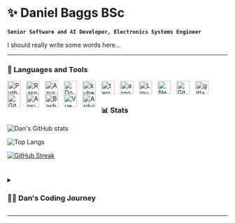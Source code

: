 <!--
**goblinsasquatch/goblinsasquatch** is a ✨ _special_ ✨ repository because its `README.md` (this file) appears on your GitHub profile.

Here are some ideas to get you started:

- 🔭 I’m currently working on ...
- 🌱 I’m currently learning ...
- 👯 I’m looking to collaborate on ...
- 🤔 I’m looking for help with ...
- 💬 Ask me about ...
- 📫 How to reach me: ...
- 😄 Pronouns: He/Him
- ⚡ Fun fact: ...
-->

# ✨ Daniel Baggs BSc

**`Senior Software and AI Developer, Electronics Systems Engineer`**

I should really write some words here...

<!-- I'm an indie full-stack developer and content creator building my version of the digital world one step at a time. All coding projects are built from the ground up, from planning and designing all the way to solving real-life problems with code. All video content is built the same way, from ideation and planning, all the way to finalizing the content with artistic touches. I publish that content on my YouTube channel "[GoblinSasquatch][youtube]" to more than 400k subscribers. -->

<!-- <p align="left"> -->
<!--   <a href="https://github.com/GoblinSasquatch?tab=followers"> -->
<!--      <img alt="followers" title="Follow me on Github" src="https://custom-icon-badges.demolab.com/github/followers/GoblinSasquatch?color=236ad3&labelColor=1155ba&style=for-the-badge&logo=person-add&label=Follow&logoColor=white"/></a> -->
<!--   <a href="https://github.com/GoblinSasquatch?tab=repositories&sort=stargazers"> -->
<!--      <img alt="total stars" title="Total stars on GitHub" src="https://custom-icon-badges.demolab.com/github/stars/GoblinSasquatch?color=55960c&style=for-the-badge&labelColor=488207&logo=star"/></a> -->
<!-- </p> -->

---

### 🧰 Languages and Tools

<img align="left" alt="Python" width="30px" style="padding-right:10px;" src="https://cdn.jsdelivr.net/gh/devicons/devicon/icons/python/python-original.svg" />
<img align="left" alt="RaspberryPi" width="30px" style="padding-right:10px;" src="https://cdn.jsdelivr.net/gh/devicons/devicon/icons/raspberrypi/raspberrypi-original.svg" />
<img align="left" alt="Azure" width="30px" style="padding-right:10px;" src="https://cdn.jsdelivr.net/gh/devicons/devicon/icons/azure/azure-original.svg" />
<img align="left" alt="Docker" width="30px" style="padding-right:10px;" src="https://cdn.jsdelivr.net/gh/devicons/devicon/icons/docker/docker-original.svg" />
<img align="left" alt="kubernetes" width="30px" style="padding-right:10px;" src="https://cdn.jsdelivr.net/gh/devicons/devicon/icons/kubernetes/kubernetes-original.svg" />
<img align="left" alt="terraform" width="30px" style="padding-right:10px;" src="https://cdn.jsdelivr.net/gh/devicons/devicon/icons/terraform/terraform-original.svg" />
<img align="left" alt="argo" width="30px" style="padding-right:10px;" src="https://cdn.jsdelivr.net/gh/devicons/devicon/icons/argocd/argocd-original.svg" />
<img align="left" alt="Linux" width="30px" style="padding-right:10px;" src="https://cdn.jsdelivr.net/gh/devicons/devicon/icons/linux/linux-original.svg" />
<!-- <img align="left" alt="CSS" width="30px" style="padding-right:10px;" src="https://cdn.jsdelivr.net/gh/devicons/devicon/icons/css3/css3-original.svg" /> -->
<!-- <img align="left" alt="JavaScript" width="30px" style="padding-right:10px;" src="https://cdn.jsdelivr.net/gh/devicons/devicon/icons/javascript/javascript-original.svg" /> -->
<img align="left" alt="Neovim" width="30px" style="padding-right:10px;" src="https://cdn.jsdelivr.net/gh/devicons/devicon/icons/neovim/neovim-original.svg" />
<img align="left" alt="Git" width="30px" style="padding-right:10px;" src="https://cdn.jsdelivr.net/gh/devicons/devicon/icons/git/git-original.svg" />
<img align="left" alt="gitlab" width="30px" style="padding-right:10px;" src="https://cdn.jsdelivr.net/gh/devicons/devicon/icons/gitlab/gitlab-original.svg" />
<img align="left" alt="GitHub" width="30px" style="padding-right:10px;" src="https://cdn.jsdelivr.net/gh/devicons/devicon/icons/github/github-original.svg" />
<img align="left" alt="Ansible" width="30px" style="padding-right:10px;" src="https://cdn.jsdelivr.net/gh/devicons/devicon/icons/ansible/ansible-original.svg" />
<img align="left" alt="Bash" width="30px" style="padding-right:10px;" src="https://cdn.jsdelivr.net/gh/devicons/devicon/icons/bash/bash-original.svg" />
<img align="left" alt="Vue" width="30px" style="padding-right:10px;" src="https://cdn.jsdelivr.net/gh/devicons/devicon/icons/vuejs/vuejs-original.svg" />
<img align="left" alt="Arduino" width="30px" style="padding-right:10px;" src="https://cdn.jsdelivr.net/gh/devicons/devicon/icons/arduino/arduino-original.svg" />
<br />

#

### 📊 Stats

![Dan's GitHub stats](https://github-readme-stats.vercel.app/api?username=goblinsasquatch&show_icons=true&theme=onedark&count_private=true)

![Top Langs](https://github-readme-stats.vercel.app/api/top-langs/?username=goblinsasquatch&layout=compact&count_private=true)

[![GitHub Streak](https://streak-stats.demolab.com?user=GoblinSasquatch&theme=onedark&date_format=j%20M%5B%20Y%5D&mode=weekly)](https://git.io/streak-stats)

#

<details>
 <summary><h3>👨‍💻 Dan's Coding Journey</h3></summary>
   Add words here...
   <!-- I started my coding journey as a naive computer science student with a passion to learn everything I could about this programming world - code, unix, linux, theory. And all the while, teaching myself iOS development with a dream to build my own app, but that soon got overshadowed by my desire to excel in Java. A desire that landed me a full-stack software engineering job upon graduation. However, I had another desire I had been pursuing throughout this time - YouTube content creation. I eventually ended up quitting my software engineering job to pursue YouTube full-time, and that has been my focus ever since. But there's something that's always bothered me about my journey - abandoning my dream of building my own app to pursue the safe route, a job. Now I've already taken the leap away from that safety net into this uncomfortable, unexplored world that it being a creator. And it worked out, but again, it became comfortable. It's easier to create a video than go out on a ledge and build my own product. I do have to eat, at the end of the day, but I think it's time. It's time to get uncomfortable again. I have a burning desire to get back on the horse, and fulfill that dream younger me had of building my own app, my own product. And in order to do that, I'll be implmementing a few measures to streamline my YouTube content to focus more time on fulfilling that dream - a dream that I'll be ready to tackle in 2023 due to the measure I'm putting in place now until the end of 2022. Don't wait up, because I'm coming. -->
</details>

---
